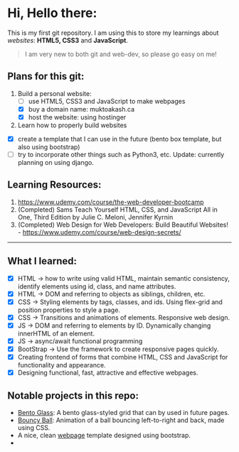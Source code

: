 # Hi, Hello there:

This is my first git repository. I am using this to store my learnings about
*websites*: **HTML5, CSS3** and **JavaScript**.

> I am very new to both git and web-dev, so please go easy on me!

## Plans for this git:
1. Build a personal website:
   - [ ] use HTML5, CSS3 and JavaScript to make webpages
   - [x] buy a domain name: muktoakash.ca
   - [x] host the website: using hostinger
2. Learn how to properly build websites
  - [x] create a template that I can use in the future (bento box template, but also using bootstrap)
  - [ ] try to incorporate other things such as Python3, etc. Update: currently planning on using django.

## Learning Resources:
1. https://www.udemy.com/course/the-web-developer-bootcamp
2. (Completed) Sams Teach Yourself HTML, CSS, and JavaScript All in One, Third Edition
   by Julie C. Meloni, Jennifer Kyrnin
3. (Completed) Web Design for Web Developers: Build Beautiful Websites! - https://www.udemy.com/course/web-design-secrets/ 
---

## What I learned:
- [x] HTML -> how to write using valid HTML, maintain semantic consistency, identify elements using id, class, and name attributes.
- [x] HTML -> DOM and referring to objects as siblings, children, etc.
- [x] CSS -> Styling elements by tags, classes, and ids. Using flex-grid and position properties to style a page.
- [x] CSS -> Transitions and animations of elements. Responsive web design.
- [x] JS -> DOM and referring to elements by ID. Dynamically changing innerHTML of an element.
- [x] JS -> async/await functional programming
- [x] BootStrap -> Use the framework to create responsive pages quickly.
- [x] Creating frontend of forms that combine HTML, CSS and JavaScript for functionality and appearance.  
- [x] Designing functional, fast, attractive and effective webpages.

## Notable projects in this repo:
- [Bento Glass](https://github.com/muktoakash/Learning-web-HTML5-CSS-Javascript/tree/master/HTML/Bento_Glass): A bento glass-styled grid that can by used in future pages.
- [Bouncy Ball](https://github.com/muktoakash/Learning-web-HTML5-CSS-Javascript/tree/master/HTML/Bouncy_Ball): Animation of a ball bouncing left-to-right and back, made using CSS.
- A nice, clean [webpage](https://github.com/muktoakash/Learning-web-HTML5-CSS-Javascript/tree/master/HTML/Bootstrap_Example) template designed using bootstrap.
- 
